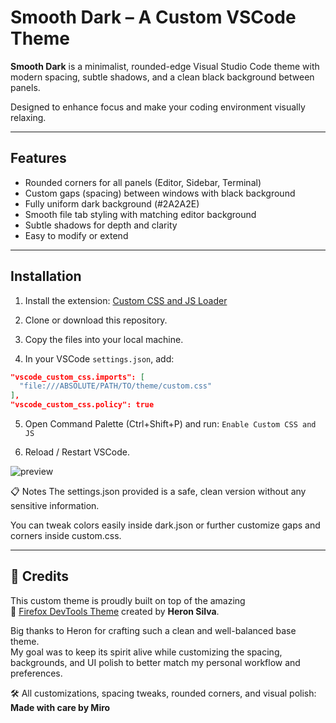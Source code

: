 # Smooth Dark – A Custom VSCode Theme

**Smooth Dark** is a minimalist, rounded-edge Visual Studio Code theme with modern spacing, subtle shadows, and a clean black background between panels.

Designed to enhance focus and make your coding environment visually relaxing.

---

## Features

- Rounded corners for all panels (Editor, Sidebar, Terminal)
- Custom gaps (spacing) between windows with black background
- Fully uniform dark background (#2A2A2E)
- Smooth file tab styling with matching editor background
- Subtle shadows for depth and clarity
- Easy to modify or extend

---

## Installation

1. Install the extension: [Custom CSS and JS Loader](https://marketplace.visualstudio.com/items?itemName=be5invis.vscode-custom-css)

2. Clone or download this repository.

3. Copy the files into your local machine.

4. In your VSCode `settings.json`, add:

```json
"vscode_custom_css.imports": [
  "file:///ABSOLUTE/PATH/TO/theme/custom.css"
],
"vscode_custom_css.policy": true
```

5. Open Command Palette (Ctrl+Shift+P) and run:
`Enable Custom CSS and JS`

6. Reload / Restart VSCode.

![preview](https://github.com/user-attachments/assets/88e752ce-86c6-4aad-b30c-4dffabf2412d)

📋 Notes
The settings.json provided is a safe, clean version without any sensitive information.

You can tweak colors easily inside dark.json or further customize gaps and corners inside custom.css.

---

## 🙏 Credits

This custom theme is proudly built on top of the amazing  
🎨 [Firefox DevTools Theme](https://marketplace.visualstudio.com/items?itemName=Heron.firefox-devtools-theme) created by **Heron Silva**.

Big thanks to Heron for crafting such a clean and well-balanced base theme.  
My goal was to keep its spirit alive while customizing the spacing, backgrounds, and UI polish to better match my personal workflow and preferences.

🛠 All customizations, spacing tweaks, rounded corners, and visual polish:  
**Made with care by Miro**



